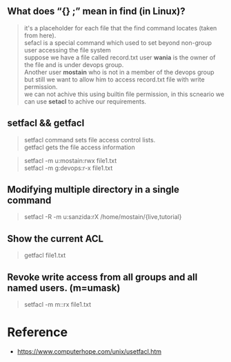 ##  What does “{} \;” mean in find (in Linux)?
> it's a placeholder for each file that the find command locates (taken from here). \
> sefacl is a special command which used to set beyond non-group user accessing the file system \
> suppose we have a file called record.txt user **wania** is the owner of the file and is under devops group. \
> Another user **mostain** who is not in a member of the devops group but still we want to allow him to access record.txt file with write permission. \
> we can not achive this using builtin file permission, in this scneario we can use **setacl** to achive our requirements.

## setfacl && getfacl
>  setfacl command sets file access control lists. \
> getfacl gets the file access information

> setfacl -m u:mostain:rwx file1.txt \
> setfacl -m g:devops:r-x file1.txt

## Modifying multiple directory in a single command
> setfacl -R -m u:sanzida:rX /home/mostain/{live,tutorial}

## Show the current ACL
> getfacl file1.txt

## Revoke write access from all groups and all named users. (m=umask)
> setfacl -m m::rx file1.txt

# Reference
* https://www.computerhope.com/unix/usetfacl.htm
